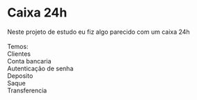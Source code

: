 # Caixa 24h
Neste projeto de estudo eu fiz algo parecido com um caixa 24h <br>
<br>
Temos: <br>
Clientes <br>
Conta bancaria <br>
Autenticação de senha <br>
Deposito <br>
Saque <br>
Transferencia


